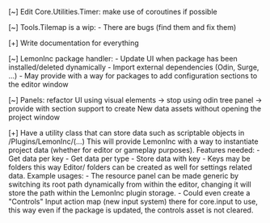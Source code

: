 [~] Edit Core.Utilities.Timer: make use of coroutines if possible

[~] Tools.Tilemap is a wip:
    - There are bugs (find them and fix them)

[+] Write documentation for everything

[~] LemonInc package handler:
    - Update UI when package has been installed/deleted dynamically
    - Import external dependencies (Odin, Surge, ...)
    - May provide with a way for packages to add configuration sections to the editor window

[~] Panels: refactor UI using visual elements
     -> stop using odin tree panel
     -> provide with section support to create New data assets without opening the project window

[+] Have a utility class that can store data such as scriptable objects in /Plugins/LemonInc/(...)
    This will provide LemonInc with a way to instantiate project data (whether for editor or gameplay purposes).
    Features needed:
    - Get data per key
    - Get data per type
    - Store data with key
    - Keys may be folders this way Editor/ folders can be created as well for settings related data.
    Example usages:
    - The resource panel can be made generic by switching its root path dynamically from within the editor, changing it will store the path within the LemonInc plugin storage.
    - Could even create a "Controls" Input action map (new input system) there for core.input to use, this way even if the package is updated, the controls asset is not cleared.
